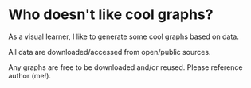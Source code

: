 # Who doesn't like cool graphs?

As a visual learner, I like to generate some cool graphs based on data.

All data are downloaded/accessed from open/public sources.

Any graphs are free to be downloaded and/or reused. Please reference author (me!).
